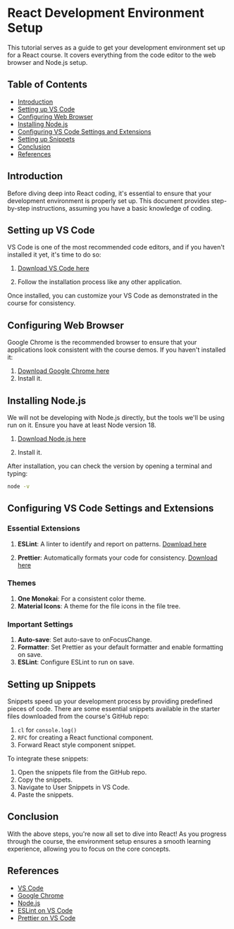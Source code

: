 # React Development Environment Setup

This tutorial serves as a guide to get your development environment set up for a React course. It covers everything from the code editor to the web browser and Node.js setup.

## Table of Contents

- [Introduction](#introduction)
- [Setting up VS Code](#setting-up-vs-code)
- [Configuring Web Browser](#configuring-web-browser)
- [Installing Node.js](#installing-nodejs)
- [Configuring VS Code Settings and Extensions](#configuring-vs-code-settings-and-extensions)
- [Setting up Snippets](#setting-up-snippets)
- [Conclusion](#conclusion)
- [References](#references)

## Introduction

Before diving deep into React coding, it's essential to ensure that your development environment is properly set up. This document provides step-by-step instructions, assuming you have a basic knowledge of coding.

## Setting up VS Code

VS Code is one of the most recommended code editors, and if you haven't installed it yet, it's time to do so:

1. [Download VS Code here](https://code.visualstudio.com/download)

2. Follow the installation process like any other application.

Once installed, you can customize your VS Code as demonstrated in the course for consistency.

## Configuring Web Browser

Google Chrome is the recommended browser to ensure that your applications look consistent with the course demos. If you haven't installed it:

1. [Download Google Chrome here](https://www.google.com/chrome/)
2. Install it.

## Installing Node.js

We will not be developing with Node.js directly, but the tools we'll be using run on it. Ensure you have at least Node version 18.

1. [Download Node.js here](https://nodejs.org/en/download/)

2. Install it.

After installation, you can check the version by opening a terminal and typing:
```bash
node -v
```

## Configuring VS Code Settings and Extensions

### Essential Extensions

1. **ESLint**: A linter to identify and report on patterns. [Download here](https://marketplace.visualstudio.com/items?itemName=dbaeumer.vscode-eslint)

2. **Prettier**: Automatically formats your code for consistency. [Download here](https://marketplace.visualstudio.com/items?itemName=esbenp.prettier-vscode)

### Themes

1. **One Monokai**: For a consistent color theme.
2. **Material Icons**: A theme for the file icons in the file tree.

### Important Settings

1. **Auto-save**: Set auto-save to onFocusChange.
2. **Formatter**: Set Prettier as your default formatter and enable formatting on save.
3. **ESLint**: Configure ESLint to run on save.

## Setting up Snippets

Snippets speed up your development process by providing predefined pieces of code. There are some essential snippets available in the starter files downloaded from the course's GitHub repo:

1. `cl` for `console.log()`
2. `RFC` for creating a React functional component.
3. Forward React style component snippet.

To integrate these snippets:

1. Open the snippets file from the GitHub repo.
2. Copy the snippets.
3. Navigate to User Snippets in VS Code.
4. Paste the snippets.

## Conclusion

With the above steps, you're now all set to dive into React! As you progress through the course, the environment setup ensures a smooth learning experience, allowing you to focus on the core concepts.

## References

- [VS Code](https://code.visualstudio.com/)
- [Google Chrome](https://www.google.com/chrome/)
- [Node.js](https://nodejs.org/)
- [ESLint on VS Code](https://marketplace.visualstudio.com/items?itemName=dbaeumer.vscode-eslint)
- [Prettier on VS Code](https://marketplace.visualstudio.com/items?itemName=esbenp.prettier-vscode)